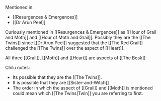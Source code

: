Mentioned in:
- [[Resurgences & Emergences]]
- [[Dr Arun Peel]]

Curiously mentioned in [[Resurgences & Emergences]] as [[Hour of Grail and Moth]] and [[Hour of Moth and Grail]]. Possibly they are the [[The Twins]] since [[Dr Arun Peel]] suggested that the [[The Red Grail]] challenged the [[The Twins]] over the aspect of [[Heart]].

All three [[Grail]], [[Moth]] and [[Heart]] are aspects of [[The Bosk]]

Chilu notes:
- Its possible that they are the [[The Twins]].
- It is possible that they are [[Sister-and-Witch]]
- The order in which the aspect of [[Grail]] and [[Moth]] is mentioned could mean which [[The Twins|Twin]] you are referring to first.